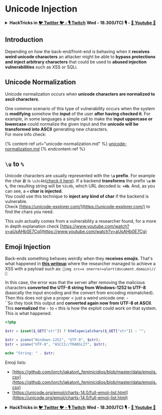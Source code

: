 # Unicode Injection

<details>

<summary><strong>HackTricks in </strong><a href="https://twitter.com/carlospolopm"><strong>🐦 Twitter 🐦 - </strong></a><a href="https://www.twitch.tv/hacktricks_live/schedule"><strong>🎙️ Twitch</strong></a> <strong>Wed - 18.30(UTC) 🎙️ - </strong> <a href="https://www.youtube.com/@hacktricks_LIVE"><strong>🎥 Youtube 🎥</strong></a></summary>

- Do you work in a **cybersecurity company**? Do you want to see your **company advertised in HackTricks**? or do you want to have access to the **latest version of the PEASS or download HackTricks in PDF**? Check the [**SUBSCRIPTION PLANS**](https://github.com/sponsors/carlospolop)!

- Discover [**The PEASS Family**](https://opensea.io/collection/the-peass-family), our collection of exclusive [**NFTs**](https://opensea.io/collection/the-peass-family)

- Get the [**official PEASS & HackTricks swag**](https://peass.creator-spring.com)

- **Join the** [**💬**](https://emojipedia.org/speech-balloon/) [**Discord group**](https://discord.gg/hRep4RUj7f) or the [**telegram group**](https://t.me/peass) or **follow** me on **Twitter** [**🐦**](https://github.com/carlospolop/hacktricks/tree/7af18b62b3bdc423e11444677a6a73d4043511e9/\[https:/emojipedia.org/bird/README.md)[**@carlospolopm**](https://twitter.com/carlospolopm)**.**

- **Share your hacking tricks by submitting PRs to the [hacktricks repo](https://github.com/carlospolop/hacktricks) and [hacktricks-cloud repo](https://github.com/carlospolop/hacktricks-cloud)**.

</details>

## Introduction

Depending on how the back-end/front-end is behaving when it **receives weird unicode characters** an attacker might be able to **bypass protections and inject arbitrary characters** that could be used to **abused injection vulnerabilities** such as XSS or SQLi.

## Unicode Normalization

Unicode normalization occurs when **unicode characters are normalized to ascii characters**.

One common scenario of this type of vulnerability occurs when the system is **modifying** somehow the **input** of the user **after having checked it**. For example, in some languages a simple call to make the **input uppercase or lowercase** could normalize the given input and the **unicode will be transformed into ASCII** generating new characters.\
For more info check:

{% content-ref url="unicode-normalization.md" %}
[unicode-normalization.md](unicode-normalization.md)
{% endcontent-ref %}

## `\u` to `%`

Unicode characters are usually represented with the **`\u` prefix**. For example the char `㱋` is `\u3c4b`([check it here](https://unicode-explorer.com/c/3c4B)). If a backend **transforms** the prefix **`\u` in `%`**, the resulting string will be `%3c4b`, which URL decoded is: **`<4b`**. And, as you can see, a **`<` char is injected**.\
You could use this technique to **inject any kind of char** if the backend is vulnerable.\
Check [https://unicode-explorer.com/](https://unicode-explorer.com/) to find the chars you need.

This vuln actually comes from a vulnerability a researcher found, for a more in depth explanation check [https://www.youtube.com/watch?v=aUsAHb0E7Cg](https://www.youtube.com/watch?v=aUsAHb0E7Cg)

## Emoji Injection

Back-ends something behaves weirdly when they **receives emojis**. That's what happened in [**this writeup**](https://medium.com/@fpatrik/how-i-found-an-xss-vulnerability-via-using-emojis-7ad72de49209) where the researcher managed to achieve a XSS with a payload such as: `💋img src=x onerror=alert(document.domain)//💛`

In this case, the error was that the server after removing the malicious characters **converted the UTF-8 string from Windows-1252 to UTF-8** (basically the input encoding and the convert from encoding mismatched). Then this does not give a proper < just a weird unicode one: `‹`\
``So they took this output and **converted again now from UTF-8 ot ASCII**. This **normalized** the `‹` to `<` this is how the exploit could work on that system.\
This is what happened:

```php
<?php

$str = isset($_GET["str"]) ? htmlspecialchars($_GET["str"]) : "";

$str = iconv("Windows-1252", "UTF-8", $str);
$str = iconv("UTF-8", "ASCII//TRANSLIT", $str);

echo "String: " . $str;
```

Emoji lists:

* [https://github.com/iorch/jakaton\_feminicidios/blob/master/data/emojis.csv](https://github.com/iorch/jakaton\_feminicidios/blob/master/data/emojis.csv)
* [https://unicode.org/emoji/charts-14.0/full-emoji-list.html](https://unicode.org/emoji/charts-14.0/full-emoji-list.html)

<details>

<summary><strong>HackTricks in </strong><a href="https://twitter.com/carlospolopm"><strong>🐦 Twitter 🐦 - </strong></a><a href="https://www.twitch.tv/hacktricks_live/schedule"><strong>🎙️ Twitch</strong></a> <strong>Wed - 18.30(UTC) 🎙️ - </strong> <a href="https://www.youtube.com/@hacktricks_LIVE"><strong>🎥 Youtube 🎥</strong></a></summary>

- Do you work in a **cybersecurity company**? Do you want to see your **company advertised in HackTricks**? or do you want to have access to the **latest version of the PEASS or download HackTricks in PDF**? Check the [**SUBSCRIPTION PLANS**](https://github.com/sponsors/carlospolop)!

- Discover [**The PEASS Family**](https://opensea.io/collection/the-peass-family), our collection of exclusive [**NFTs**](https://opensea.io/collection/the-peass-family)

- Get the [**official PEASS & HackTricks swag**](https://peass.creator-spring.com)

- **Join the** [**💬**](https://emojipedia.org/speech-balloon/) [**Discord group**](https://discord.gg/hRep4RUj7f) or the [**telegram group**](https://t.me/peass) or **follow** me on **Twitter** [**🐦**](https://github.com/carlospolop/hacktricks/tree/7af18b62b3bdc423e11444677a6a73d4043511e9/\[https:/emojipedia.org/bird/README.md)[**@carlospolopm**](https://twitter.com/carlospolopm)**.**

- **Share your hacking tricks by submitting PRs to the [hacktricks repo](https://github.com/carlospolop/hacktricks) and [hacktricks-cloud repo](https://github.com/carlospolop/hacktricks-cloud)**.

</details>
